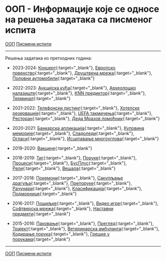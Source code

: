 # ООП - Информације које се односе на решења задатака са писменог испита

[ООП](../../README.md) [Писмени испити](../README.md)

---

Решења задатака из претходних година:

* 2023-2024: [Концерт](./rokovi/oop.2023.2024.jun1.Koncert.zip){:target="_blank"}, [Европско првенство](./rokovi/oop.2023.2024.jun2.EvropskoPrvenstvo.zip){:target="_blank"}, [Друштвена мрежа](./rokovi/oop.2023.2024.sept1.DrustvenaMreza.zip){:target="_blank"}, [Половни аутомобили](./rokovi/oop.2023.2024.sept2.PolovniAutomobili.zip){:target="_blank"}

* 2022-2023: [Аукцијска кућа](./rokovi/oop.2022.2023.jun1.aukcijskaKuca.zip){:target="_blank"}, [Археолошко налазиште](./rokovi/oop.2022.2023.jun2.arheoloskoNalaziste.zip){:target="_blank"}, [КNN предиктор](./rokovi/oop.2022.2023.sept1.KNNPrediktor.zip){:target="_blank"}, [Терминал](./rokovi/oop.2022.2023.sept2.Terminal.zip){:target="_blank"}

* 2021-2022: [Телефонски листинг](./rokovi/oop.2021.2022.jun1.telefonskiListing.zip){:target="_blank"}, [Хотелске резервације](./rokovi/oop.2021.2022.jun2.hotelskeRezervacije.zip){:target="_blank"}, [UEFA такмичења](./rokovi/oop.2021.2022.sept1.UEFATakmicenja.zip){:target="_blank"}, [Ресторан](./rokovi/oop.2021.2022.sept2.restoran.zip){:target="_blank"}, [Деда Мразов помоћник](./rokovi/oop.2021.2022.jan1.dedaMrazovPomocnik.zip){:target="_blank"}

* 2020-2021: [Банкарска aпликација](./rokovi/oop.2020.2021.jun1.bankarskaAplikacija.zip){:target="_blank"}, [Куповина меморије](./rokovi/oop.2020.2021.jun2.kupovinaMemorije.zip){:target="_blank"}, [Сладоледи](./rokovi/oop.2020.2021.sept0.sladoledi.zip){:target="_blank"}, [Огласи](./rokovi/oop.2020.2021.sept1.oglasi.zip){:target="_blank"}, [Исцртавање многоуглова](./rokovi/oop.2020.2021.sept2.iscrtavanjeMnogouglova.zip){:target="_blank"}

* 2019-2020: [Вакцине](./rokovi/oop.2019.2020.jan1ps.vakcine.zip){:target="_blank"}

* 2018-2019: [Тиг](./rokovi/oop.2018.2019.jun1.tig.zip){:target="_blank"}, [Поруке](./rokovi/oop.2018.2019.jun1.poruke.zip){:target="_blank"}, [Процеси](./rokovi/oop.2018.2019.jun2.procesi.zip){:target="_blank"}, [БусПлус](./rokovi/oop.2018.2019.jun2.busplus.zip){:target="_blank"}, [Рели](./rokovi/oop.2018.2019.sept1.reli.zip){:target="_blank"}, [Вешала](./rokovi/oop.2018.2019.sept2.vesala.zip){:target="_blank"}
  
* 2017-2018: [Покемони](./rokovi/oop.2017.2018.jun1.pokemoni.zip){:target="_blank"}, [Сакупљање драгуља](./rokovi/oop.2017.2018.jun1.sakupljanjeDragulja.zip){:target="_blank"}, [Препоруке](./rokovi/oop.2017.2018.jun2.preporuke.zip){:target="_blank"}, [Рачунари](./rokovi/oop.2017.2018.jun2.racunari.zip){:target="_blank"}, [Класификација](./rokovi/oop.2017.2018.sept1.klasifikacija.zip){:target="_blank"}, [Подморнице](./rokovi/oop.2017.2018.sept2.podmornice.zip){:target="_blank"}

* 2016-2017: [Пошиљке](./rokovi/oop.2016.2017.jun1.posiljke.zip){:target="_blank"}, [Видео игре](./rokovi/oop.2016.2017.jun1.videoIgre.zip){:target="_blank"}, [Софтверска мрежа](./rokovi/oop.2016.2017.jun2.softverskaMreza.zip){:target="_blank"}, [Наставни предмети](./rokovi/oop.2016.2017.sept1.nastavniPredmeti.zip){:target="_blank"}

* 2015-2016: [Паковање](./rokovi/oop.2015.2016.jun1.pakovanje.zip){:target="_blank"}, [Преглед](./rokovi/oop.2015.2016.jun1.pregled.zip){:target="_blank"}, [Трајект](./rokovi/oop.2015.2016.jun2.trajekt.zip){:target="_blank"}, [Ветеринарска амбуланта](./rokovi/oop.2015.2016.jun2.veterinar.zip){:target="_blank"}, [Кодирање порука](./rokovi/oop.2015.2016.sept1.porukeKodiranje.zip){:target="_blank"}, [Грешке у порукама](./rokovi/oop.2015.2016.sept2.porukeGreske.zip){:target="_blank"} 


---

[ООП](../../README.md) [Писмени испити](../README.md)
